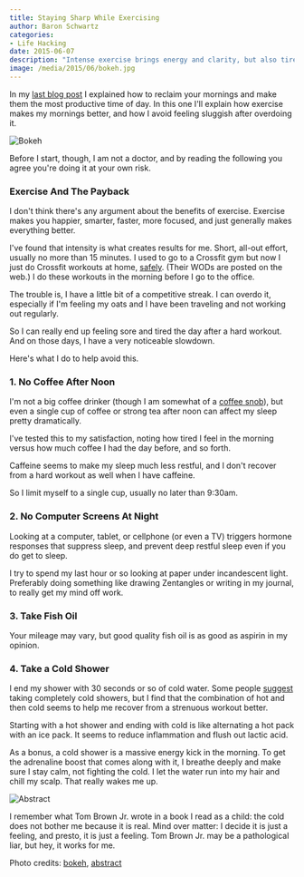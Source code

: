 ```yaml
---
title: Staying Sharp While Exercising
author: Baron Schwartz
categories:
- Life Hacking
date: 2015-06-07
description: "Intense exercise brings energy and clarity, but also tiredness the next day. How can you avoid this?"
image: /media/2015/06/bokeh.jpg
---
```


In my [last blog post](/blog/2015/06/05/maximize-productivity-in-three-easy-steps/) I explained how to reclaim your mornings and make them the most productive time of day. In this one I'll explain how exercise makes my mornings better, and how I avoid feeling sluggish after overdoing it.

![Bokeh](/media/2015/06/bokeh.jpg)

Before I start, though, I am not a doctor, and by reading the following you agree you're doing it at your own risk.

<!--more-->

### Exercise And The Payback

I don't think there's any argument about the benefits of exercise. Exercise makes you happier, smarter, faster, more focused, and just generally makes everything better.

I've found that intensity is what creates results for me. Short, all-out effort, usually no more than 15 minutes. I used to go to a Crossfit gym but now I just do Crossfit workouts at home, [safely](/blog/2014/01/20/crossfit-safety/). (Their WODs are posted on the web.) I do these workouts in the morning before I go to the office.

The trouble is, I have a little bit of a competitive streak. I can overdo it, especially if I'm feeling my oats and I have been traveling and not working out regularly.

So I can really end up feeling sore and tired the day after a hard workout. And on those days, I have a very noticeable slowdown.

Here's what I do to help avoid this.

### 1. No Coffee After Noon

I'm not a big coffee drinker (though I am somewhat of a [coffee snob](/blog/2015/01/24/ultimate-bargain-coffee-kit/)), but even a single cup of coffee or strong tea after noon can affect my sleep pretty dramatically.

I've tested this to my satisfaction, noting how tired I feel in the morning versus how much coffee I had the day before, and so forth.

Caffeine seems to make my sleep much less restful, and I don't recover from a hard workout as well when I have caffeine.

So I limit myself to a single cup, usually no later than 9:30am.

### 2. No Computer Screens At Night

Looking at a computer, tablet, or cellphone (or even a TV) triggers hormone responses that suppress sleep, and prevent deep restful sleep even if you do get to sleep.

I try to spend my last hour or so looking at paper under incandescent light. Preferably doing something like drawing Zentangles or writing in my journal, to really get my mind off work.

### 3. Take Fish Oil

Your mileage may vary, but good quality fish oil is as good as aspirin in my opinion.

### 4. Take a Cold Shower

I end my shower with 30 seconds or so of cold water. Some people [suggest](http://www.getsidekick.com/blog/911-challenge-cold-showers) taking completely cold showers, but I find that the combination of hot and then cold seems to help me recover from a strenuous workout better.

Starting with a hot shower and ending with cold is like alternating a hot pack with an ice pack. It seems to reduce inflammation and flush out lactic acid.

As a bonus, a cold shower is a massive energy kick in the morning. To get the adrenaline boost that comes along with it, I breathe deeply and make sure I stay calm, not fighting the cold. I let the water run into my hair and chill my scalp. That really wakes me up.

![Abstract](/media/2015/06/abstract.jpg)

I remember what Tom Brown Jr. wrote in a book I read as a child: the cold does not bother me because it is real. Mind over matter: I decide it is just a feeling, and presto, it is just a feeling. Tom Brown Jr. may be a pathological liar, but hey, it works for me.

Photo credits: [bokeh](https://www.flickr.com/photos/bgwilson89/3137099022/), [abstract](https://www.flickr.com/photos/andy-saxton2006/12344043373/)
